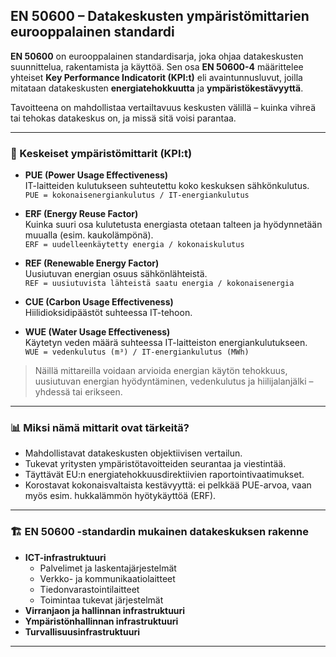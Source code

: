 ## EN 50600 – Datakeskusten ympäristömittarien eurooppalainen standardi

**EN 50600** on eurooppalainen standardisarja, joka ohjaa datakeskusten suunnittelua, rakentamista ja käyttöä. Sen osa **EN 50600-4** määrittelee yhteiset **Key Performance Indicatorit (KPI:t)** eli avaintunnusluvut, joilla mitataan datakeskusten **energiatehokkuutta** ja **ympäristökestävyyttä**.

Tavoitteena on mahdollistaa vertailtavuus keskusten välillä – kuinka vihreä tai tehokas datakeskus on, ja missä sitä voisi parantaa.

---

### 🔑 Keskeiset ympäristömittarit (KPI:t)

- **PUE (Power Usage Effectiveness)**  
  IT-laitteiden kulutukseen suhteutettu koko keskuksen sähkönkulutus.  
  `PUE = kokonaisenergiankulutus / IT-energiankulutus`

- **ERF (Energy Reuse Factor)**  
  Kuinka suuri osa kulutetusta energiasta otetaan talteen ja hyödynnetään muualla (esim. kaukolämpönä).  
  `ERF = uudelleenkäytetty energia / kokonaiskulutus`

- **REF (Renewable Energy Factor)**  
  Uusiutuvan energian osuus sähkönlähteistä.  
  `REF = uusiutuvista lähteistä saatu energia / kokonaisenergia`

- **CUE (Carbon Usage Effectiveness)**  
  Hiilidioksidipäästöt suhteessa IT-tehoon.

- **WUE (Water Usage Effectiveness)**  
  Käytetyn veden määrä suhteessa IT-laitteiston energiankulutukseen.  
  `WUE = vedenkulutus (m³) / IT-energiankulutus (MWh)`

> Näillä mittareilla voidaan arvioida energian käytön tehokkuus, uusiutuvan energian hyödyntäminen, vedenkulutus ja hiilijalanjälki – yhdessä tai erikseen.

---

### 📊 Miksi nämä mittarit ovat tärkeitä?

- Mahdollistavat datakeskusten objektiivisen vertailun.
- Tukevat yritysten ympäristötavoitteiden seurantaa ja viestintää.
- Täyttävät EU:n energiatehokkuusdirektiivien raportointivaatimukset.
- Korostavat kokonaisvaltaista kestävyyttä: ei pelkkää PUE-arvoa, vaan myös esim. hukkalämmön hyötykäyttöä (ERF).

---

### 🏗 EN 50600 -standardin mukainen datakeskuksen rakenne

- **ICT-infrastruktuuri**
  - Palvelimet ja laskentajärjestelmät  
  - Verkko- ja kommunikaatiolaitteet  
  - Tiedonvarastointilaitteet  
  - Toimintaa tukevat järjestelmät
- **Virranjaon ja hallinnan infrastruktuuri**
- **Ympäristönhallinnan infrastruktuuri**
- **Turvallisuusinfrastruktuuri**

---

